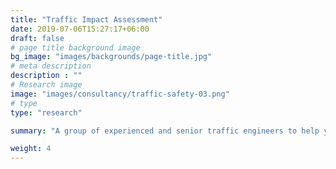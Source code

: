 ```yaml
---
title: "Traffic Impact Assessment"
date: 2019-07-06T15:27:17+06:00
draft: false
# page title background image
bg_image: "images/backgrounds/page-title.jpg"
# meta description
description : ""
# Research image
image: "images/consultancy/traffic-safety-03.png"
# type
type: "research"

summary: "A group of experienced and senior traffic engineers to help you conducting in-depth traffic impact assessment for your projects."

weight: 4
---
```


